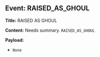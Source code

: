## Event: RAISED_AS_GHOUL

**Title:** RAISED AS GHOUL

**Content:**
Needs summary.
`RAISED_AS_GHOUL`

**Payload:**
- `None`